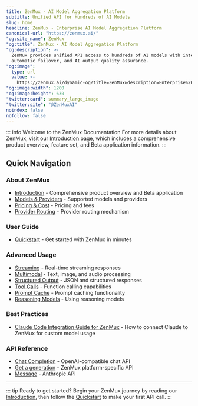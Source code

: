 ```yaml
---
title: ZenMux - AI Model Aggregation Platform
subtitle: Unified API for Hundreds of AI Models
slug: home
headline: ZenMux - Enterprise AI Model Aggregation Platform
canonical-url: "https://zenmux.ai/"
"og:site_name": ZenMux
"og:title": ZenMux - AI Model Aggregation Platform
"og:description": >-
  ZenMux provides unified API access to hundreds of AI models with intelligent routing,
  automatic failover, and AI output quality assurance.
"og:image":
  type: url
  value: >-
    https://zenmux.ai/dynamic-og?title=ZenMux&description=Enterprise%20AI%20Model%20Aggregation%20Platform
"og:image:width": 1200
"og:image:height": 630
"twitter:card": summary_large_image
"twitter:site": "@ZenMuxAI"
noindex: false
nofollow: false
---
```


::: info Welcome to the ZenMux Documentation
For more details about ZenMux, visit our [Introduction page](/zh/about/intro), which includes a comprehensive product overview, feature set, and Beta application information.
:::

## Quick Navigation

### About ZenMux

- [Introduction](/zh/about/intro) - Comprehensive product overview and Beta application
- [Models & Providers](/zh/about/models-and-providers) - Supported models and providers
- [Pricing & Cost](/zh/about/pricing-and-cost) - Pricing and fees
- [Provider Routing](/zh/about/provider-routing) - Provider routing mechanism

### User Guide

- [Quickstart](/zh/guide/quickstart) - Get started with ZenMux in minutes

### Advanced Usage

- [Streaming](/zh/guide/advanced/streaming) - Real-time streaming responses
- [Multimodal](/zh/guide/advanced/multimodal) - Text, image, and audio processing
- [Structured Output](/zh/guide/advanced/structured-output) - JSON and structured responses
- [Tool Calls](/zh/guide/advanced/tool-calls) - Function calling capabilities
- [Prompt Cache](/zh/guide/advanced/prompt-cache) - Prompt caching functionality
- [Reasoning Models](/zh/guide/advanced/reasoning) - Using reasoning models
  
### Best Practices

- [Claude Code Integration Guide for ZenMux](/zh/best-practices/claude-code) - How to connect Claude to ZenMux for custom model usage

### API Reference

- [Chat Completion](/zh/api/openai/chat-completion) - OpenAI-compatible chat API
- [Get a generation](/zh/api/platform/get-generation) - ZenMux platform-specific API
- [Message](/api/anthropic/create-messages) - Anthropic API

---

::: tip Ready to get started?
Begin your ZenMux journey by reading our [Introduction](/zh/about/intro), then follow the [Quickstart](/zh/guide/quickstart) to make your first API call.
:::